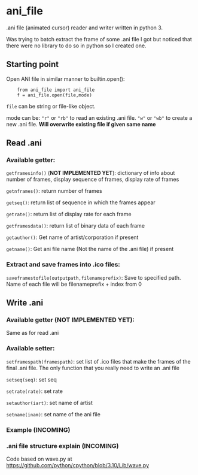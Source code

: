 # ani_file 
.ani file (animated cursor) reader and writer written in python 3.

Was trying to batch extract the frame of some .ani file I got but noticed that there were no library to do so in python so I created one. 

## Starting point
Open ANI file in similar manner to builtin.open():
```
    from ani_file import ani_file
    f = ani_file.open(file,mode)
```
`file` can be string or file-like object.

mode can be:
`"r"` or `"rb"` to read an existing .ani file.
`"w"` or `"wb"` to create a new .ani file. **Will overwrite existing file if given same name**

## Read .ani
### Available getter:

`getframesinfo()` (**NOT IMPLEMENTED YET**): dictionary of info about number of frames, display sequence of frames, display rate of frames

`getnframes()`: return number of frames

`getseq()`: return list of sequence in which the frames appear

`getrate()`: return list of display rate for each frame

`getframesdata()`: return list of binary data of each frame

`getauthor()`: Get name of artist/corporation if present

`getname()`: Get ani file name (Not the name of the .ani file) if present

### Extract and save frames into .ico files:

`saveframestofile(outputpath,filenameprefix)`: Save to specified path. Name of each file will be filenameprefix + index from 0

## Write .ani
### Available getter (**NOT IMPLEMENTED YET**):
Same as for read .ani

### Available setter:

`setframespath(framespath)`: set list of .ico files that make the frames of the final .ani file. The only function that you really need to write an .ani file

`setseq(seq)`: set seq 

`setrate(rate)`: set rate

`setauthor(iart)`: set name of artist

`setname(inam)`: set name of the ani file

### Example (**INCOMING**)

### .ani file structure explain (**INCOMING**)



Code based on wave.py at https://github.com/python/cpython/blob/3.10/Lib/wave.py
